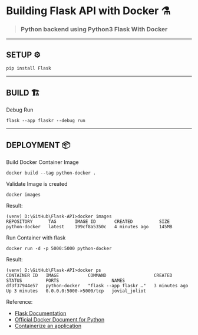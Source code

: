 # Building Flask API with Docker ⚗️
> ### Python backend using Python3 Flask With Docker

----

## **SETUP** ⚙️

    pip install Flask

-----

## **BUILD** 🏗️

Debug Run

    flask --app flaskr --debug run

----

## **DEPLOYMENT** 📦

Build Docker Container Image 
 
    docker build --tag python-docker .

Validate Image is created

    docker images

Result:

    (venv) D:\GitHub\Flask-API>docker images
    REPOSITORY      TAG       IMAGE ID       CREATED          SIZE
    python-docker   latest    199cf8a5350c   4 minutes ago    145MB

Run Container with flask

    docker run -d -p 5000:5000 python-docker

Result:
    
    (venv) D:\GitHub\Flask-API>docker ps
    CONTAINER ID   IMAGE           COMMAND                  CREATED         STATUS         PORTS                    NAMES
    df3f37944e57   python-docker   "flask --app flaskr …"   3 minutes ago   Up 3 minutes   0.0.0.0:5000->5000/tcp   jovial_joliot


Reference:
- [Flask Documentation](https://flask.palletsprojects.com/en/2.2.x/)
- [Official Docker Document for Python](https://docs.docker.com/language/python/)
- [Containerize an application](https://docs.docker.com/get-started/02_our_app/)
